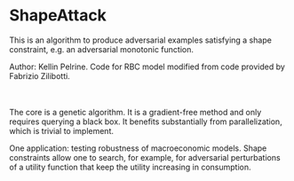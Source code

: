 # ShapeAttack
This is an algorithm to produce adversarial examples satisfying a shape constraint, e.g. an adversarial monotonic function.

Author: Kellin Pelrine. Code for RBC model modified from code provided by Fabrizio Zilibotti.

<br/><br/>
The core is a genetic algorithm. It is a gradient-free method and only requires querying a black box. It benefits substantially from parallelization, which is trivial to implement.

One application: testing robustness of macroeconomic models. Shape constraints allow one to search, for example, for adversarial perturbations of a utility function that keep the utility increasing in consumption.

